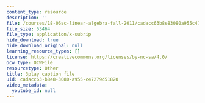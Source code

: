 ```yaml
---
content_type: resource
description: ''
file: /courses/18-06sc-linear-algebra-fall-2011/cadacc63b8e83080a955c47279d51820_JibVXBElKL0.srt
file_size: 53464
file_type: application/x-subrip
hide_download: true
hide_download_original: null
learning_resource_types: []
license: https://creativecommons.org/licenses/by-nc-sa/4.0/
ocw_type: OCWFile
resourcetype: Other
title: 3play caption file
uid: cadacc63-b8e8-3080-a955-c47279d51820
video_metadata:
  youtube_id: null
---
```

